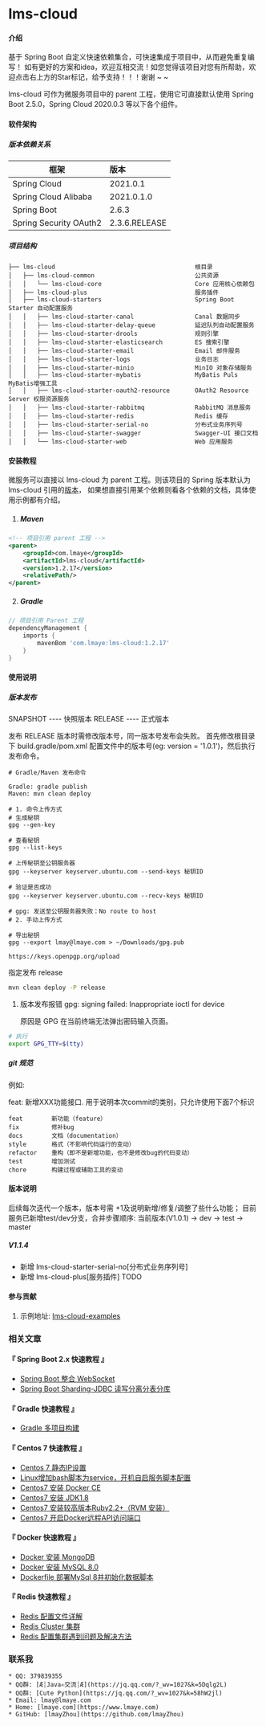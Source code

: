 # lms-cloud

#### 介绍

  基于 Spring Boot 自定义快速依赖集合，可快速集成于项目中，从而避免重复编写！ 
如有更好的方案和idea，欢迎互相交流！如您觉得该项目对您有所帮助，欢迎点击右上方的Star标记，给予支持！！！谢谢 ~ ~

  lms-cloud 可作为微服务项目中的 parent 工程，使用它可直接默认使用 Spring Boot 2.5.0，Spring Cloud 2020.0.3 等以下各个组件。

#### 软件架构

##### 版本依赖关系

| 框架                   | 版本          |
| ---------------------- | :------------ |
| Spring Cloud           | 2021.0.1      |
| Spring Cloud Alibaba   | 2021.0.1.0    |
| Spring Boot            | 2.6.3         |
| Spring Security OAuth2 | 2.3.6.RELEASE |

##### 项目结构

```text
├── lms-cloud										根目录
│   ├── lms-cloud-common							公共资源
│   │   └── lms-cloud-core							Core 应用核心依赖包
│   ├── lms-cloud-plus                              服务插件
│   ├── lms-cloud-starters							Spring Boot Starter 自动配置服务
│   │   ├── lms-cloud-starter-canal					Canal 数据同步
│   │   ├── lms-cloud-starter-delay-queue           延迟队列自动配置服务
│   │   ├── lms-cloud-starter-drools				规则引擎
│   │   ├── lms-cloud-starter-elasticsearch			ES 搜索引擎
│   │   ├── lms-cloud-starter-email					Email 邮件服务
│   │   ├── lms-cloud-starter-logs					业务日志
│   │   ├── lms-cloud-starter-minio					MinIO 对象存储服务
│   │   ├── lms-cloud-starter-mybatis				MyBatis Puls MyBatis增强工具
│   │   ├── lms-cloud-starter-oauth2-resource		OAuth2 Resource Server 权限资源服务
│   │   ├── lms-cloud-starter-rabbitmq				RabbitMQ 消息服务
│   │   ├── lms-cloud-starter-redis				    Redis 缓存
│   │   ├── lms-cloud-starter-serial-no				分布式业务序列号
│   │   ├── lms-cloud-starter-swagger				Swagger-UI 接口文档
│   │   └── lms-cloud-starter-web					Web 应用服务
```

#### 安装教程

  微服务可以直接以 lms-cloud 为 parent 工程。则该项目的 Spring 版本默认为 lms-cloud 引用的[版本](#版本依赖关系)，
如果想直接引用某个依赖则看各个依赖的文档，具体使用示例都有介绍。

1. ##### Maven

```xml
<!-- 项目引用 parent 工程 -->
<parent>
    <groupId>com.lmaye</groupId>
    <artifactId>lms-cloud</artifactId>
    <version>1.2.17</version>
    <relativePath/>
</parent>
```

2. ##### Gradle

```groovy
// 项目引用 Parent 工程
dependencyManagement {
    imports {
        mavenBom 'com.lmaye:lms-cloud:1.2.17'
    }
}
```

#### 使用说明

##### 版本发布

SNAPSHOT    ----  快照版本
RELEASE     ----  正式版本

发布 RELEASE 版本时需修改版本号，同一版本号发布会失败。
首先修改根目录下 build.gradle/pom.xml 配置文件中的版本号(eg: version = '1.0.1')，然后执行发布命令。

```text
# Gradle/Maven 发布命令

Gradle: gradle publish
Maven: mvn clean deploy
```

```shell
# 1. 命令上传方式
# 生成秘钥
gpg --gen-key

# 查看秘钥
gpg --list-keys

# 上传秘钥至公钥服务器
gpg --keyserver keyserver.ubuntu.com --send-keys 秘钥ID

# 验证是否成功
gpg --keyserver keyserver.ubuntu.com --recv-keys 秘钥ID

# gpg: 发送至公钥服务器失败：No route to host
# 2. 手动上传方式

# 导出秘钥
gpg --export lmay@lmaye.com > ~/Downloads/gpg.pub

https://keys.openpgp.org/upload
```

指定发布 release
```bash
mvn clean deploy -P release
```

1.  版本发布报错 gpg: signing failed: Inappropriate ioctl for device

    原因是 GPG 在当前终端无法弹出密码输入页面。

```bash
# 执行
export GPG_TTY=$(tty)
```

##### git 规范

例如:

feat: 新增XXX功能接口.
用于说明本次commit的类别，只允许使用下面7个标识

```text
feat        新功能（feature）
fix         修补bug
docs        文档（documentation）
style       格式（不影响代码运行的变动）
refactor    重构（即不是新增功能，也不是修改bug的代码变动）
test        增加测试
chore       构建过程或辅助工具的变动
```

#### 版本说明

后续每次迭代一个版本，版本号需 +1及说明新增/修复/调整了些什么功能；
目前服务已新增test/dev分支，合并步骤顺序: 当前版本(V1.0.1) -> dev -> test -> master

##### V1.1.4

- 新增 lms-cloud-starter-serial-no[分布式业务序列号]
- 新增 lms-cloud-plus[服务插件] TODO


#### 参与贡献

1.  示例地址: [lms-cloud-examples](https://gitee.com/lmay/spring-boot-examples/tree/master/lms-cloud-examples)

### 相关文章

#### 『 Spring Boot 2.x 快速教程 』
- [Spring Boot 整合 WebSocket](https://www.lmaye.com/2018/12/06/20181206163745/)
- [Spring Boot Sharding-JDBC 读写分离分表分库](https://www.lmaye.com/2021/01/29/20210129000510/)

#### 『 Gradle 快速教程 』
- [Gradle 多项目构建](https://www.lmaye.com/2021/01/29/20210129145644/)

#### 『 Centos 7 快速教程 』
- [Centos 7 静态IP设置](https://www.lmaye.com/2017/12/22/20180809103359/)
- [Linux增加bash脚本为service，开机自启服务脚本配置](https://www.lmaye.com/2017/12/23/20180809103413/)
- [Centos7 安装 Docker CE](hhttps://www.lmaye.com/2019/04/28/20190428183357/)
- [Centos7 安装 JDK1.8](https://www.lmaye.com/2019/04/29/20190429005630/)
- [Centos7 安装较高版本Ruby2.2+（RVM 安装）](https://www.lmaye.com/2019/01/24/20190124223042/)
- [Centos7 开启Docker远程API访问端口](https://www.lmaye.com/2019/06/04/20190604230713/)

#### 『 Docker 快速教程 』
- [Docker 安装 MongoDB](https://www.lmaye.com/2019/05/06/20190506232452/)
- [Docker 安装 MySQL 8.0](https://www.lmaye.com/2019/05/22/20190522162930/)
- [Dockerfile 部署MySql 8并初始化数据脚本](https://www.lmaye.com/2019/06/02/20190602133656/)

#### 『 Redis 快速教程 』
- [Redis 配置文件详解](https://www.lmaye.com/2018/09/06/20180906002632/)
- [Redis Cluster 集群](https://www.lmaye.com/2019/01/24/20190124212849/)
- [Redis 配置集群遇到问题及解决方法](https://www.lmaye.com/2019/01/24/20190124223656/)

### 联系我
    * QQ: 379839355
    * QQ群: [Æ┊Java✍交流┊Æ](https://jq.qq.com/?_wv=1027&k=5Dqlg2L)
    * QQ群: [Cute Python](https://jq.qq.com/?_wv=1027&k=58hW2jl)
    * Email: lmay@lmaye.com
    * Home: [lmaye.com](https://www.lmaye.com)
    * GitHub: [lmayZhou](https://github.com/lmayZhou)
